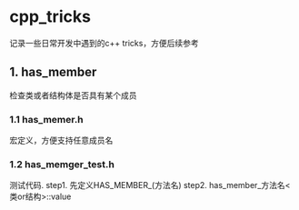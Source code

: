 # cpp_tricks
记录一些日常开发中遇到的c++ tricks，方便后续参考

## 1. has_member
检查类或者结构体是否具有某个成员


### 1.1 has_memer.h
宏定义，方便支持任意成员名


### 1.2 has_memger_test.h
测试代码.
step1. 先定义HAS_MEMBER_(方法名)
step2. has_member_方法名<类or结构>::value

